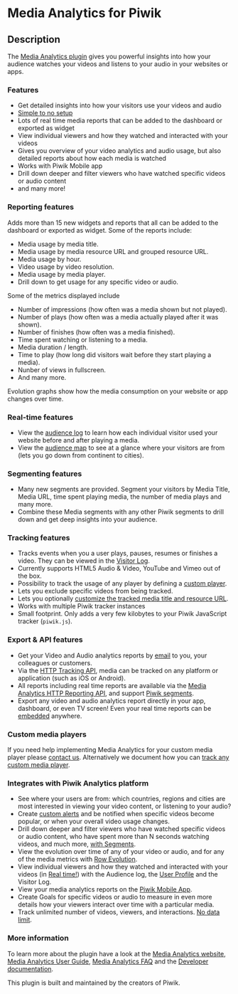 # Media Analytics for Piwik

## Description

The [Media Analytics plugin](http://www.media-analytics.net) gives you powerful insights into 
how your audience watches your videos and listens to your audio in your websites or apps.

### Features
* Get detailed insights into how your visitors use your videos and audio
* [Simple to no setup](https://developer.piwik.org/guides/media-analytics/setup)
* Lots of real time media reports that can be added to the dashboard or exported as widget
* View individual viewers and how they watched and interacted with your videos
* Gives you overview of your video analytics and audio usage, but also detailed reports about how each media is watched    
* Works with Piwik Mobile app
* Drill down deeper and filter viewers who have watched specific videos or audio content
* and many more!

### Reporting features
Adds more than 15 new widgets and reports that all can be added to the dashboard or exported as widget. Some of the reports include:

* Media usage by media title.
* Media usage by media resource URL and grouped resource URL.
* Media usage by hour.
* Video usage by video resolution.
* Media usage by media player.
* Drill down to get usage for any specific video or audio. 

Some of the metrics displayed include

* Number of impressions (how often was a media shown but not played).
* Number of plays (how often was a media actually played after it was shown).
* Number of finishes (how often was a media finished).
* Time spent watching or listening to a media.
* Media duration / length.
* Time to play (how long did visitors wait before they start playing a media).
* Nunber of views in fullscreen.
* And many more.

Evolution graphs show how the media consumption on your website or app changes over time.

 
### Real-time features
* View the [audience log](https://piwik.org/docs/media-analytics/#audience-log) to learn how each individual visitor used your website before and after playing a media.
* View the [audience map](https://piwik.org/docs/media-analytics/#audience-map) to see at a glance where your visitors are from (lets you go down from continent to cities).

### Segmenting features
* Many new segments are provided. Segment your visitors by Media Title, Media URL, time spent playing media, the number of media plays and many more.
* Combine these Media segments with any other Piwik segments to drill down and get deep insights into your audience.

### Tracking features
* Tracks events when you a user plays, pauses, resumes or finishes a video. They can be viewed in the [Visitor Log](https://piwik.org/docs/user-profile/).
* Currently supports HTML5 Audio & Video, YouTube and Vimeo out of the box.
* Possibility to track the usage of any player by defining a [custom player](https://developer.piwik.org/guides/media-analytics/custom-player).
* Lets you exclude specific videos from being tracked.
* Lets you optionally [customize the tracked media title and resource URL](https://developer.piwik.org/guides/media-analytics/options).
* Works with multiple Piwik tracker instances
* Small footprint. Only adds a very few kilobytes to your Piwik JavaScript tracker (`piwik.js`). 

### Export & API features 
* Get your Video and Audio analytics reports by [email](https://piwik.org/docs/email-reports/) to you, your colleagues or customers. 
* Via the [HTTP Tracking API](https://developer.piwik.org/api-reference/tracking-api), media can be tracked on any platform or application (such as iOS or Android).
* All reports including real time reports are available via the [Media Analytics HTTP Reporting API](https://developer.piwik.org/api-reference/reporting-api#MediaAnalytics), and support [Piwik segments](https://piwik.org/docs/segmentation/).
* Export any video and audio analytics report directly in your app, dashboard, or even TV screen! Even your real time reports can be [embedded](https://piwik.org/docs/embed-piwik-report/) anywhere. 

### Custom media players

If you need help implementing Media Analytics for your custom media player please [contact us](https://piwik.org/support).
Alternatively we document how you can [track any custom media player](https://developer.piwik.org/guides/media-analytics/custom-player).

### Integrates with Piwik Analytics platform

* See where your users are from: which countries, regions and cities are most interested in viewing your video content, or listening to your audio?
* Create [custom alerts](https://plugins.piwik.org/CustomAlerts) and be notified when specific videos become popular, or when your overall video usage changes.
* Drill down deeper and filter viewers who have watched specific videos or audio content, who have spent more than N seconds watching videos, and much more, [with Segments](https://piwik.org/docs/segmentation/).
* View the evolution over time of any of your video or audio, and for any of the media metrics with [Row Evolution](https://piwik.org/docs/row-evolution/).
* View individual viewers and how they watched and interacted with your videos (in [Real time!](https://piwik.org/docs/real-time/)) with the Audience log, the [User Profile](https://piwik.org/docs/user-profile/) and the Visitor Log.
* View your media analytics reports on the [Piwik Mobile App](https://piwik.org/mobile/).
* Create Goals for specific videos or audio to measure in even more details how your viewers interact over time with a particular media.
* Track unlimited number of videos, viewers, and interactions. [No data limit](https://piwik.org/docs/data-limits/).

### More information

To learn more about the plugin have a look at the [Media Analytics website](https://www.media-analytics.net), 
[Media Analytics User Guide](https://piwik.org/docs/media-analytics/), 
[Media Analytics FAQ](https://piwik.org/faq/media-analytics/) and 
the [Developer documentation](https://developer.piwik.org/guides/media-analytics).

This plugin is built and maintained by the creators of Piwik.
